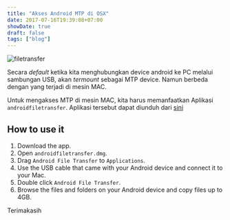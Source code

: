 ```yaml
---
title: "Akses Android MTP di OSX" 
date: 2017-07-16T19:39:08+07:00
showDate: true
draft: false
tags: ["blog"]
---
```

![filetransfer](/assets/img/filetransfer.png)

Secara _default_ ketika kita menghubungkan device android ke PC melalui sambungan USB, akan _termount_ sebagai MTP device. Namun berbeda dengan yang terjadi di mesin MAC.

Untuk mengakses MTP di mesin MAC, kita harus memanfaatkan Aplikasi `androidfiletransfer`.
Aplikasi tersebut dapat diunduh dari [sini](https://www.android.com/filetransfer/)

## How to use it

1. Download the app.
2. Open `androidfiletransfer.dmg`.
3. Drag `Android File Transfer` to `Applications`.
4. Use the USB cable that came with your Android device and connect it to your Mac.
5. Double click `Android File Transfer`.
6. Browse the files and folders on your Android device and copy files up to 4GB.

Terimakasih
